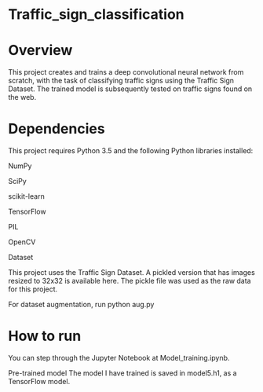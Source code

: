 # Traffic_sign_classification
# Overview
This project creates and trains a deep convolutional neural network from scratch, with the task of classifying traffic signs using the Traffic Sign Dataset. The trained model is subsequently tested on traffic signs found on the web.


# Dependencies
This project requires Python 3.5 and the following Python libraries installed:

NumPy

SciPy

scikit-learn

TensorFlow

PIL

OpenCV

Dataset


This project uses the Traffic Sign Dataset. A pickled version that has images resized to 32x32 is available here. The pickle file was used as the raw data for this project.

For dataset augmentation, run python aug.py

# How to run
You can step through the Jupyter Notebook at Model_training.ipynb.

Pre-trained model
The model I have trained is saved in model5.h1, as a TensorFlow model.
